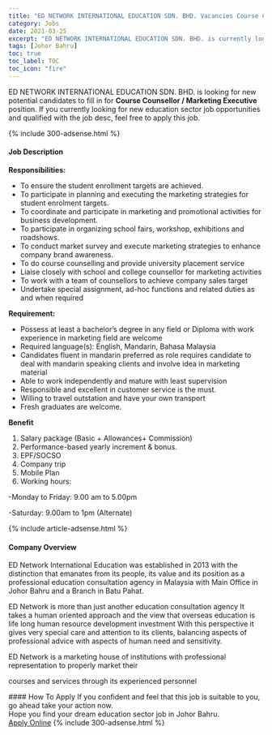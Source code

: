 ```yaml
---
title: "ED NETWORK INTERNATIONAL EDUCATION SDN. BHD. Vacancies Course Counsellor / Marketing Executive" 
category: Jobs 
date: 2021-03-25 
excerpt: "ED NETWORK INTERNATIONAL EDUCATION SDN. BHD. is currently looking for suitable person to fill in the Course Counsellor / Marketing Executive which positioned at Johor Bahru" 
tags: [Johor Bahru] 
toc: true 
toc_label: TOC 
toc_icon: "fire" 
--- 
```


<p>ED NETWORK INTERNATIONAL EDUCATION SDN. BHD. is looking for new potential candidates to fill in for <b>Course Counsellor / Marketing Executive</b> position. If you currently looking for new education sector job opportunities and qualified with the job desc, feel free to apply this job.
</p>{% include 300-adsense.html %} 
<div><div><h4>Job Description</h4></div><div><div><span><div><p><strong>Responsibilities:</strong></p><ul><li><span>To ensure the student enrollment targets are achieved.</span></li><li><span>To participate in planning and executing the marketing strategies for student enrolment targets.</span></li><li><span>To coordinate and participate in marketing and promotional activities for business development.</span></li><li>To participate in organizing school fairs, workshop, exhibitions and roadshows.</li><li><span>To conduct market survey and execute marketing strategies to enhance company brand awareness.</span></li><li><span>To do course counselling and provide university placement service</span></li><li><span>Liaise closely with school and college counsellor for marketing activities</span></li><li><span>To work with a team of counsellors to achieve company sales target</span></li><li><span>Undertake special assignment, ad-hoc functions and related duties as and when required</span></li></ul><p><strong>Requirement:</strong></p><ul><li><span>Possess at least a bachelor&#8217;s degree in any field or Diploma with work experience in marketing field are welcome</span></li><li><span>Required language(s): English, Mandarin, Bahasa Malaysia</span></li><li><span>Candidates fluent in mandarin preferred as role requires candidate to deal with mandarin speaking clients and involve idea in marketing material</span></li><li><span>Able to work independently and mature with least supervision&#160;</span></li><li><span>Responsible and excellent in customer service is the must.</span></li><li><span>Willing to travel outstation and have your own transport</span></li><li><span>Fresh graduates are welcome.</span></li></ul><p><strong>Benefit</strong></p><ol><li><span>Salary package (Basic + Allowances+ Commission)</span></li><li><span>Performance-based yearly increment &amp; bonus.</span></li><li><span>EPF/SOCSO</span></li><li><span>Company trip</span></li><li><span>Mobile Plan</span></li><li>Work<span>ing hours:</span></li></ol><p><span>-Monday to Friday: 9.00 am to 5.00pm</span></p><p><span>-Saturday: 9.00am to 1pm (Alternate)</span></p></div></span></div></div></div> 
{% include article-adsense.html %} 
<div><div><h4>Company Overview</h4></div><div><div><span><div><p>ED Network International Education was established in 2013 with the distinction that emanates from its people, its value and its position as a professional education consultation agency in Malaysia with Main Office in Johor Bahru and a Branch in Batu Pahat.</p><p>ED Network is more than just another education consultation agency It takes a human oriented approach and the view that overseas education is life long human resource development investment With this perspective it gives very special care and attention to its clients, balancing aspects of professional advice with aspects of human need and sensitivity.</p><p>ED Network is a marketing house of institutions with professional representation to properly market their</p><p>courses and services through its experienced personnel</p></div></span></div></div></div> 
#### How To Apply 
If you confident and feel that this job is suitable to you, go ahead take your action now. <br/> 
Hope you find your dream education sector job in Johor Bahru. <br/> 
<a href="https://www.jobstreet.com.my/en/job/course-counsellor-marketing-executive-4516473?jobId=jobstreet-my-job-4516473" class="btn btn--info" target="_blank" rel="nofollow noopenner">Apply Online</a> 
{% include 300-adsense.html %} 